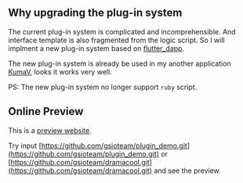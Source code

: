 
## Why upgrading the plug-in system

The current plug-in system is complicated and incomprehensible. 
And interface template is also fragmented from the logic script. 
So I will implment a new plug-in system based on 
[flutter_dapp](https://github.com/gsioteam/flutter_dapp).

The new plug-in system is already be used in my another application 
[KumaV](https://github.com/gsioteam/KumaV), looks it works very well.

PS: The new plug-in system no longer support `ruby` script.

## Online Preview

This is a [preview website](https://gsioteam.github.io/plugin_online/).

Try input [https://github.com/gsioteam/plugin_demo.git](https://github.com/gsioteam/plugin_demo.git) or 
[https://github.com/gsioteam/dramacool.git](https://github.com/gsioteam/dramacool.git) and see the preview.
